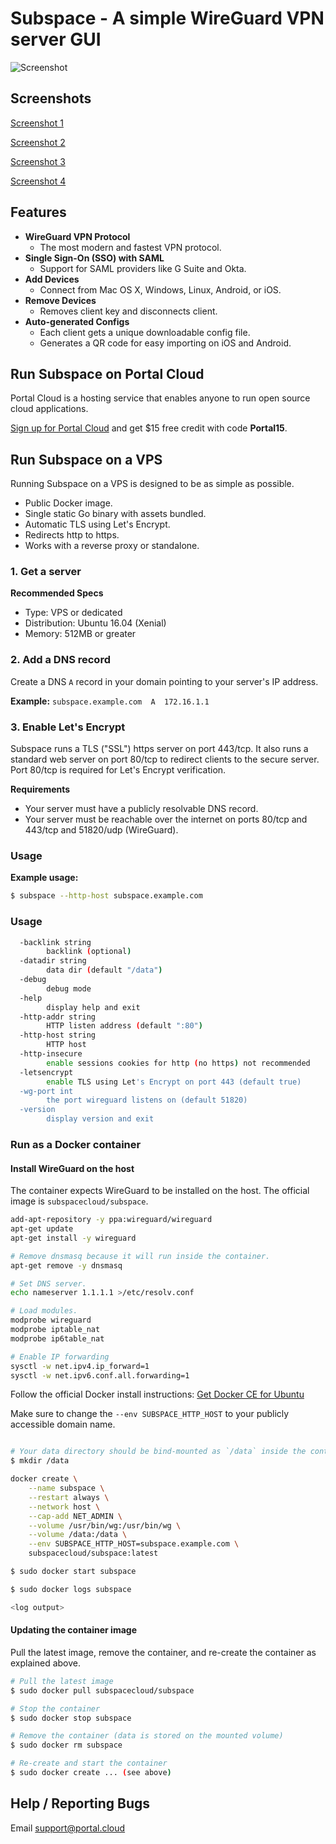 # Subspace - A simple WireGuard VPN server GUI

![Screenshot](https://raw.githubusercontent.com/subspacecloud/subspace/master/screenshot1.png?cachebust=8923409243)

## Screenshots

[Screenshot 1](https://raw.githubusercontent.com/subspacecloud/subspace/master/screenshot1.png)

[Screenshot 2](https://raw.githubusercontent.com/subspacecloud/subspace/master/screenshot2.png)

[Screenshot 3](https://raw.githubusercontent.com/subspacecloud/subspace/master/screenshot3.png)

[Screenshot 4](https://raw.githubusercontent.com/subspacecloud/subspace/master/screenshot4.png)

## Features

* **WireGuard VPN Protocol**
  * The most modern and fastest VPN protocol.
* **Single Sign-On (SSO) with SAML**
  * Support for SAML providers like G Suite and Okta.
* **Add Devices**
  * Connect from Mac OS X, Windows, Linux, Android, or iOS.
* **Remove Devices**
  * Removes client key and disconnects client.
* **Auto-generated Configs**
  * Each client gets a unique downloadable config file.
  * Generates a QR code for easy importing on iOS and Android.

## Run Subspace on Portal Cloud

Portal Cloud is a hosting service that enables anyone to run open source cloud applications.

[Sign up for Portal Cloud](https://portal.cloud/) and get $15 free credit with code **Portal15**.

## Run Subspace on a VPS

Running Subspace on a VPS is designed to be as simple as possible.

  * Public Docker image.
  * Single static Go binary with assets bundled.
  * Automatic TLS using Let's Encrypt.
  * Redirects http to https.
  * Works with a reverse proxy or standalone.

### 1. Get a server

**Recommended Specs**

* Type: VPS or dedicated
* Distribution: Ubuntu 16.04 (Xenial)
* Memory: 512MB or greater

### 2. Add a DNS record

Create a DNS `A` record in your domain pointing to your server's IP address.

**Example:** `subspace.example.com  A  172.16.1.1`

### 3. Enable Let's Encrypt

Subspace runs a TLS ("SSL") https server on port 443/tcp. It also runs a standard web server on port 80/tcp to redirect clients to the secure server. Port 80/tcp is required for Let's Encrypt verification.

**Requirements**

* Your server must have a publicly resolvable DNS record.
* Your server must be reachable over the internet on ports 80/tcp and 443/tcp and 51820/udp (WireGuard).

### Usage

**Example usage:**

```bash
$ subspace --http-host subspace.example.com
```
### Usage

```bash
  -backlink string
        backlink (optional)
  -datadir string
        data dir (default "/data")
  -debug
        debug mode
  -help
        display help and exit
  -http-addr string
        HTTP listen address (default ":80")
  -http-host string
        HTTP host
  -http-insecure
        enable sessions cookies for http (no https) not recommended
  -letsencrypt
        enable TLS using Let's Encrypt on port 443 (default true)
  -wg-port int
    	the port wireguard listens on (default 51820)
  -version
        display version and exit
```
### Run as a Docker container

#### Install WireGuard on the host

The container expects WireGuard to be installed on the host. The official image is `subspacecloud/subspace`.

```bash
add-apt-repository -y ppa:wireguard/wireguard
apt-get update
apt-get install -y wireguard

# Remove dnsmasq because it will run inside the container.
apt-get remove -y dnsmasq

# Set DNS server.
echo nameserver 1.1.1.1 >/etc/resolv.conf

# Load modules.
modprobe wireguard
modprobe iptable_nat
modprobe ip6table_nat

# Enable IP forwarding
sysctl -w net.ipv4.ip_forward=1
sysctl -w net.ipv6.conf.all.forwarding=1

```

Follow the official Docker install instructions: [Get Docker CE for Ubuntu](https://docs.docker.com/engine/installation/linux/docker-ce/ubuntu/)

Make sure to change the `--env SUBSPACE_HTTP_HOST` to your publicly accessible domain name.

```bash

# Your data directory should be bind-mounted as `/data` inside the container using the `--volume` flag.
$ mkdir /data

docker create \
    --name subspace \
    --restart always \
    --network host \
    --cap-add NET_ADMIN \
    --volume /usr/bin/wg:/usr/bin/wg \
    --volume /data:/data \
    --env SUBSPACE_HTTP_HOST=subspace.example.com \
    subspacecloud/subspace:latest

$ sudo docker start subspace

$ sudo docker logs subspace

<log output>

```

#### Updating the container image

Pull the latest image, remove the container, and re-create the container as explained above.

```bash
# Pull the latest image
$ sudo docker pull subspacecloud/subspace

# Stop the container
$ sudo docker stop subspace

# Remove the container (data is stored on the mounted volume)
$ sudo docker rm subspace

# Re-create and start the container
$ sudo docker create ... (see above)
```

## Help / Reporting Bugs

Email support@portal.cloud

